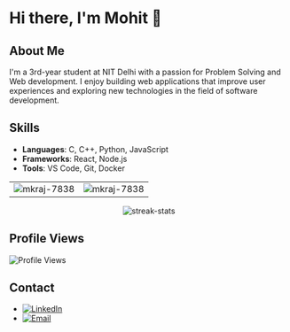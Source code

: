 
# Hi there, I'm Mohit 👋

## About Me
I'm a 3rd-year student at NIT Delhi with a passion for Problem Solving and Web development. I enjoy building web applications that improve user experiences and exploring new technologies in the field of software development.

## Skills
- **Languages**: C, C++, Python, JavaScript
- **Frameworks**: React, Node.js
- **Tools**: VS Code, Git, Docker

<table>
  <tr>
    <td><img src="https://github-readme-stats.vercel.app/api?username=mkraj-7838&show_icons=true&theme=dark&locale=en" alt="mkraj-7838" /></td>
    <td><img src="https://github-readme-stats.vercel.app/api/top-langs?username=mkraj-7838&show_icons=true&theme=dark&locale=en&layout=compact" alt="mkraj-7838" /></td>
  </tr>
</table>

<div align="center">
<p><img align="center" src="https://github-readme-streak-stats.herokuapp.com/?user=mkraj-7838&theme=dark" alt="streak-stats" /></p>
  </div>


## Profile Views
![Profile Views](https://komarev.com/ghpvc/?username=mkraj-7838&color=brightgreen)

## Contact
- [![LinkedIn](https://img.shields.io/badge/LinkedIn-0077B5?logo=linkedin&logoColor=white)](https://www.linkedin.com/in/mohit-prajapati-285a53264/)
- [![Email](https://img.shields.io/badge/Email-D14836?logo=gmail&logoColor=white)](mailto:officialmkraj@gmail.com)
